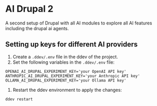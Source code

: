 # AI Drupal 2

A second setup of Drupal with all AI modules to explore all AI features including the drupal ai agents.


## Setting up keys for different AI providers

1. Create a `.ddev/.env` file in the ddev of the project.
1. Set the following variables in the `.ddev/.env` file:

  ```
  OPENAI_AI_DRUPAL_EXPERIMENT_KEY='your OpenAI API key'
  ANTHROPIC_AI_DRUPAL_EXPERIMENT_KEY='your Anthropic API key'
  OLLAMA_AI_DRUPAL_EXPERIMENT_KEY='your Ollama API key'
  ```
1. Restart the ddev environment to apply the changes:

  ```bash
  ddev restart
  ```
